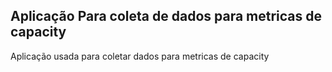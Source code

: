 ## Aplicação Para coleta de dados para metricas de capacity

Aplicação usada para coletar dados para metricas de capacity
